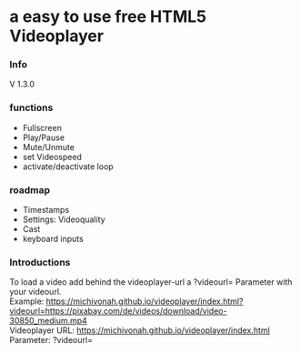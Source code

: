 # a easy to use free HTML5 Videoplayer

### Info
V 1.3.0

### functions
- Fullscreen
- Play/Pause
- Mute/Unmute
- set Videospeed
- activate/deactivate loop

### roadmap
- Timestamps
- Settings: Videoquality
- Cast
- keyboard inputs

### Introductions
To load a video add behind the videoplayer-url a ?videourl= Parameter with your videourl.
<br>
Example: https://michivonah.github.io/videoplayer/index.html?videourl=https://pixabay.com/de/videos/download/video-30850_medium.mp4
<br>
Videoplayer URL: https://michivonah.github.io/videoplayer/index.html
<br>
Parameter: ?videourl=
